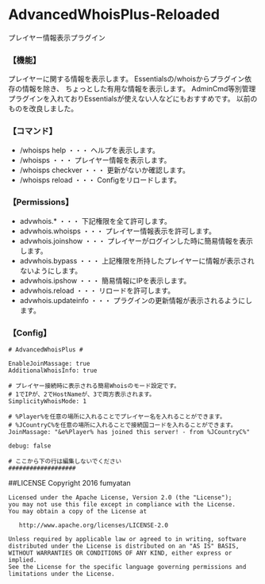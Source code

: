 # AdvancedWhoisPlus-Reloaded
プレイヤー情報表示プラグイン

### 【機能】
プレイヤーに関する情報を表示します。
Essentialsの/whoisからプラグイン依存の情報を除き、
ちょっとした有用な情報を表示します。
AdminCmd等別管理プラグインを入れておりEssentialsが使えない人などにもおすすめです。
以前のものを改良しました。

### 【コマンド】
- /whoisps help ・・・ ヘルプを表示します。
- /whoisps <playerID>  ・・・ プレイヤー情報を表示します。
- /whoisps checkver ・・・ 更新がないか確認します。
- /whoisps reload ・・・ Configをリロードします。

### 【Permissions】
- advwhois.* ・・・ 下記権限を全て許可します。
- advwhois.whoisps ・・・ プレイヤー情報表示を許可します。
- advwhois.joinshow ・・・ プレイヤーがログインした時に簡易情報を表示します。
- advwhois.bypass ・・・ 上記権限を所持したプレイヤーに情報が表示されないようにします。
- advwhois.ipshow ・・・ 簡易情報にIPを表示します。
- advwhois.reload ・・・ リロードを許可します。
- advwhois.updateinfo ・・・ プラグインの更新情報が表示されるようにします。

### 【Config】
	# AdvancedWhoisPlus #

	EnableJoinMassage: true
	AdditionalWhoisInfo: true

	# プレイヤー接続時に表示される簡易Whoisのモード設定です。
	# 1でIPが、2でHostNameが、3で両方表示されます。
	SimplicityWhoisMode: 1

	# %Player%を任意の場所に入れることでプレイヤー名を入れることができます。
	# %JCountryC%を任意の場所に入れることで接続国コードを入れることができます。
	JoinMassage: "&e%Player% has joined this server! - from %JCountryC%"

	debug: false

	# ここから下の行は編集しないでください
	###################

##LICENSE
	Copyright 2016 fumyatan

	Licensed under the Apache License, Version 2.0 (the "License");
	you may not use this file except in compliance with the License.
	You may obtain a copy of the License at

	   http://www.apache.org/licenses/LICENSE-2.0

	Unless required by applicable law or agreed to in writing, software
	distributed under the License is distributed on an "AS IS" BASIS,
	WITHOUT WARRANTIES OR CONDITIONS OF ANY KIND, either express or implied.
	See the License for the specific language governing permissions and
	limitations under the License.